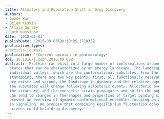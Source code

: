 ```yaml
---
title: Allostery and Population Shift in Drug Discovery
authors:
- Gozde Kar
- Ozlem Keskin
- Attila Gursoy
- Ruth Nussinov
date: '2010-01-01'
publishDate: '2025-09-05T20:10:25.171835Z'
publication_types:
- article-journal
publication: '*Current opinion in pharmacology*'
doi: 10.1016/j.coph.2010.09.002
abstract: 'Proteins can exist in a large number of conformations around their native
  states that can be characterized by an energy landscape. The landscape illustrates
  individual valleys, which are the conformational substates. From the functional
  standpoint, there are two key points: first, all functionally relevant substates
  pre-exist; and second, the landscape is dynamic and the relative populations of
  the substates will change following allosteric events. Allosteric events perturb
  the structure, and the energetic strain propagates and shifts the population. This
  can lead to changes in the shapes and properties of target binding sites. Here we
  present an overview of dynamic conformational ensembles focusing on allosteric events
  in signaling. We propose that combining equilibrium fluctuation concepts with genomic
  screens could help drug discovery.'
---
```


